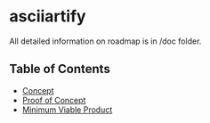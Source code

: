 # asciiartify
All detailed information on roadmap is in /doc folder.
## Table of Contents
- [Concept](doc/Concept.md)
- [Proof of Concept](doc/POC.md)
- [Minimum Viable Product](doc/MVP.md)
